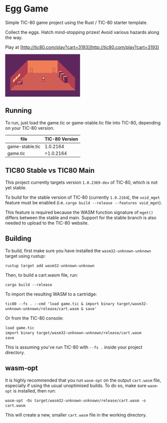 # Egg Game

Simple TIC-80 game project using the Rust / TIC-80 starter template.

Collect the eggs. Hatch mind-stopping prizes! Avoid various hazards along the way.

Play at [http://tic80.com/play?cart=3193](http://tic80.com/play?cart=3193)

![Screenshot](screen.png)

## Running
To run, just load the game.tic or game-stable.tic file into TIC-80, depending on your TIC-80 version.

|file|TIC-80 Version|
|---|---|
|game-stable.tic|1.0.2164|
|game.tic|>1.0.2164|

## TIC80 Stable vs TIC80 Main
This project currently targets version `1.0.2369-dev` of TIC-80, which is not yet stable.

To build for the stable version of TIC-80 (currently `1.0.2164`), the `void_mget` feature must be enabled (i.e. `cargo build --release --features void_mget`).

This feature is required because the WASM function signature of `mget()` differs between the stable and main. Support for the stable branch is also needed to upload to the TIC-80 website.

## Building
To build, first make sure you have installed the `wasm32-unknown-unknown` target using rustup:

```
rustup target add wasm32-unknown-unknown
```

Then, to build a cart.wasm file, run:

```
cargo build --release
```

To import the resulting WASM to a cartridge:

```
tic80 --fs . --cmd 'load game.tic & import binary target/wasm32-unknown-unknown/release/cart.wasm & save'
```

Or from the TIC-80 console:

```
load game.tic
import binary target/wasm32-unknown-unknown/release/cart.wasm
save
```

This is assuming you've run TIC-80 with `--fs .` inside your project directory.


## wasm-opt
It is highly recommended that you run `wasm-opt` on the output `cart.wasm` file, especially if using the usual unoptimised builds. To do so, make sure `wasm-opt` is installed, then run:
```
wasm-opt -Os target/wasm32-unknown-unknown/release/cart.wasm -o cart.wasm
```
This will create a new, smaller `cart.wasm` file in the working directory.

